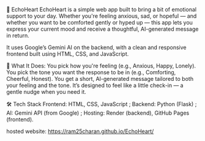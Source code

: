 💖 EchoHeart
EchoHeart is a simple web app built to bring a bit of emotional support to your day. Whether you're feeling anxious, sad, or hopeful — and whether you want to be comforted gently or hyped up — this app lets you express your current mood and receive a thoughtful, AI-generated message in return.

It uses Google’s Gemini AI on the backend, with a clean and responsive frontend built using HTML, CSS, and JavaScript.

🌟 What It Does: 
You pick how you're feeling (e.g., Anxious, Happy, Lonely).
You pick the tone you want the response to be in (e.g., Comforting, Cheerful, Honest).
You get a short, AI-generated message tailored to both your feeling and the tone.
It’s designed to feel like a little check-in — a gentle nudge when you need it.

🛠️ Tech Stack
Frontend: HTML, CSS, JavaScript ;
Backend: Python (Flask) ;
AI: Gemini API (from Google) ;
Hosting: Render (backend), GitHub Pages (frontend). 

hosted website:
https://ram25charan.github.io/EchoHeart/
